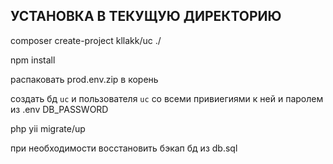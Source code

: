 УСТАНОВКА В ТЕКУЩУЮ ДИРЕКТОРИЮ
------------

composer create-project kllakk/uc ./

npm install

распаковать prod.env.zip в корень

создать бд `uc` и пользователя `uc` со всеми привиегиями к ней и паролем из .env DB_PASSWORD

php yii migrate/up

при необходимости восстановить бэкап бд из db.sql